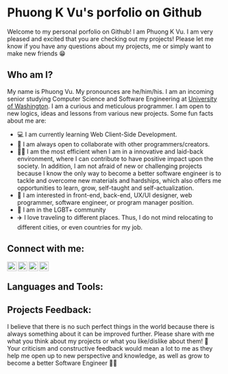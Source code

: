 # Phuong K Vu's porfolio on Github
Welcome to my personal porfolio on Github! I am Phuong K Vu. I am very pleased and excited that you are checking out my projects! Please let me know if you have any questions about my projects, me or simply want to make new friends :grin:

## Who am I? 
My name is Phuong Vu. My pronounces are he/him/his.  I am an incoming senior studying Computer Science and Software Engineering at [University of Washington](https://www.uwb.edu). I am a curious and meticulous programmer. I am open to new logics, ideas and lessons from various new projects. Some fun facts about me are:
- :computer: I am currently learning Web Client-Side Development.
- :two_men_holding_hands: I am always open to collaborate with other programmers/creators.
- :raising_hand_man: I am the most efficient when I am in a innovative and laid-back environment, where I can contribute to have positive impact upon the society. In addition, I am not afraid of new or challenging projects because I know the only way to become a better software engineer is to tackle and overcome new materials and hardships, which also offers me opportunities to learn, grow, self-taught and self-actualization. 
- :floppy_disk: I am interested in front-end, back-end, UX/UI designer, web programmer, software engineer, or program manager position.
- :rainbow: I am in the LGBT+ community
- :airplane: I love traveling to different places. Thus, I do not mind relocating to different cities, or even countries for my job.

## Connect with me:
[<img align="left" alt="codeSTACKr | YouTube" width="22px" src="https://cdn.jsdelivr.net/npm/simple-icons@v3/icons/youtube.svg" />][youtube]
[<img align="left" alt="codeSTACKr | Facebook" width="22px" src="https://cdn.jsdelivr.net/npm/simple-icons@v3/icons/facebook.svg" />][facebook]
[<img align="left" alt="codeSTACKr | Instagram" width="22px" src="https://cdn.jsdelivr.net/npm/simple-icons@v3/icons/instagram.svg" />][instagram]
[<img align="left" alt="codeSTACKr | Linkedin" width="22px" src="https://cdn.jsdelivr.net/npm/simple-icons@v3/icons/linkedin.svg" />][linkedin]
<br />

## Languages and Tools:

## Projects Feedback:
I believe that there is no such perfect things in the world because there is always something about it can be improved further. Please share with me what you think about my projects or what you like/dislike about them! :pray: Your criticism and constructive feedback would mean a lot to me as they help me open up to new perspective and knowledge, as well as grow to become a better Software Engineer :man_technologist:

[facebook]: https://www.facebook.com/profile.php?id=100009687619401
[youtube]: https://www.youtube.com/channel/UC5Q5t9I_zoydhW8vL5tYrcQ
[instagram]: https://www.instagram.com/phuongvua10/
[linkedin]: https://www.linkedin.com/in/phuong-vu-014b5a197/
